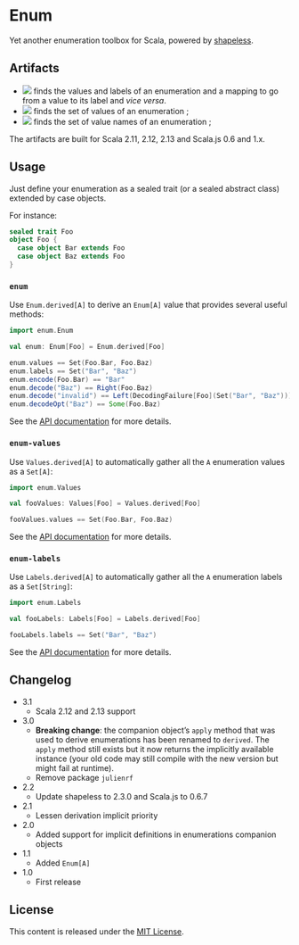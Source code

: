 # Enum

Yet another enumeration toolbox for Scala, powered by [shapeless](https://github.com/milessabin/shapeless).

## Artifacts

 - [![](https://index.scala-lang.org/julienrf/enum/enum/latest.svg)](https://index.scala-lang.org/julienrf/enum/enum) finds the values and labels of an enumeration and a mapping to go from a value to its label and _vice versa_.
 - [![](https://index.scala-lang.org/julienrf/enum/enum-values/latest.svg)](https://index.scala-lang.org/julienrf/enum/enum-values) finds the set of values of an enumeration ;
 - [![](https://index.scala-lang.org/julienrf/enum/enum-labels/latest.svg)](https://index.scala-lang.org/julienrf/enum/enum-labels) finds the set of value names of an enumeration ;

The artifacts are built for Scala 2.11, 2.12, 2.13 and Scala.js 0.6 and 1.x.

## Usage

Just define your enumeration as a sealed trait (or a sealed abstract class) extended by case objects.

For instance:

~~~ scala
sealed trait Foo
object Foo {
  case object Bar extends Foo
  case object Baz extends Foo
}
~~~

### `enum`

Use `Enum.derived[A]` to derive an `Enum[A]` value that provides several useful methods:

~~~ scala
import enum.Enum

val enum: Enum[Foo] = Enum.derived[Foo]

enum.values == Set(Foo.Bar, Foo.Baz)
enum.labels == Set("Bar", "Baz")
enum.encode(Foo.Bar) == "Bar"
enum.decode("Baz") == Right(Foo.Baz)
enum.decode("invalid") == Left(DecodingFailure[Foo](Set("Bar", "Baz")))
enum.decodeOpt("Baz") == Some(Foo.Baz)
~~~

See the [API documentation](https://www.javadoc.io/doc/org.julienrf/enum_2.13/3.1) for more details.

### `enum-values`

Use `Values.derived[A]` to automatically gather all the `A` enumeration values as a `Set[A]`:

~~~ scala
import enum.Values

val fooValues: Values[Foo] = Values.derived[Foo]

fooValues.values == Set(Foo.Bar, Foo.Baz)
~~~

See the [API documentation](https://www.javadoc.io/doc/org.julienrf/enum-values_2.13/3.1) for more details.

### `enum-labels`

Use `Labels.derived[A]` to automatically gather all the `A` enumeration labels as a `Set[String]`:

~~~ scala
import enum.Labels

val fooLabels: Labels[Foo] = Labels.derived[Foo]

fooLabels.labels == Set("Bar", "Baz")
~~~

See the [API documentation](https://www.javadoc.io/doc/org.julienrf/enum-labels_2.13/3.1) for more details.

## Changelog

- 3.1
    - Scala 2.12 and 2.13 support
- 3.0
    - **Breaking change**: the companion object’s `apply` method that was used to derive enumerations
      has been renamed to `derived`. The `apply` method still exists but it now returns the
      implicitly available instance (your old code may still compile with the new version but might fail at runtime).
    - Remove package `julienrf`
- 2.2
    - Update shapeless to 2.3.0 and Scala.js to 0.6.7
- 2.1
    - Lessen derivation implicit priority
- 2.0
    - Added support for implicit definitions in enumerations companion objects
- 1.1
    - Added `Enum[A]`
- 1.0
    - First release

## License

This content is released under the [MIT License](http://opensource.org/licenses/mit-license.php).
